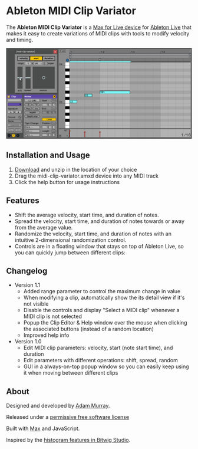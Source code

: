 # Ableton MIDI Clip Variator

The **Ableton MIDI Clip Variator**
is a [Max for Live device](http://ableton.com/maxforlive)
for [Ableton Live](http://ableton.com/live/)
that makes it easy to create variations of MIDI clips with tools to modify velocity and timing.

![Image of MIDI Clip Variator in use](./midi-clip-variator-in-use.gif)



## Installation and Usage

1. [Download](https://github.com/adamjmurray/ableton-midi-clip-variator/archive/master.zip) and unzip in the location of your choice
2. Drag the midi-clip-variator.amxd device into any MIDI track
3. Click the help button for usage instructions


## Features

* Shift the average velocity, start time, and duration of notes.
* Spread the velocity, start time, and duration of notes towards or away from the average value.
* Randomize the velocity, start time, and duration of notes with an intuitive 2-dimensional randomization control.
* Controls are in a floating window that stays on top of Ableton Live, so you can quickly jump between different clips:


## Changelog

* Version 1.1
    * Added range parameter to control the maximum change in value
    * When modifying a clip, automatically show the its detail view if it's not visible
    * Disable the controls and display "Select a MIDI clip" whenever a MIDI clip is not selected
    * Popup the Clip Editor & Help window over the mouse when clicking the associated buttons (instead of a random location)
    * Improved help info
* Version 1.0
    * Edit MIDI clip parameters: velocity, start (note start time), and duration
    * Edit parameters with different operations: shift, spread, random
    * GUI in a always-on-top popup window so you can easily keep using it when moving between different clips


## About

Designed and developed by [Adam Murray](https://github.com/adamjmurray).

Released under a [permissive free software license](https://github.com/adamjmurray/ableton-midi-clip-variator/blob/master/LICENSE.txt)

Built with [Max](http://cycling74.com/products/max/) and JavaScript.

Inspired by the [histogram features in Bitwig Studio](http://bitwig.com/bitwig-studio).


